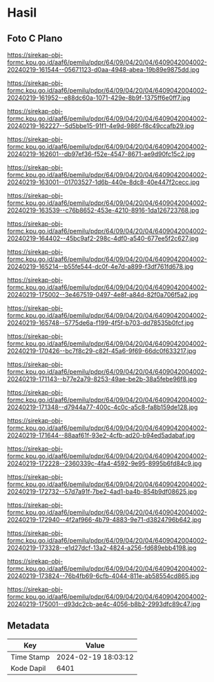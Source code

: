 # Hasil

## Foto C Plano

https://sirekap-obj-formc.kpu.go.id/aaf6/pemilu/pdpr/64/09/04/20/04/6409042004002-20240219-161544--05671123-d0aa-4948-abea-19b89e9875dd.jpg

https://sirekap-obj-formc.kpu.go.id/aaf6/pemilu/pdpr/64/09/04/20/04/6409042004002-20240219-161952--e88dc60a-1071-429e-8b9f-1375ff6e0ff7.jpg

https://sirekap-obj-formc.kpu.go.id/aaf6/pemilu/pdpr/64/09/04/20/04/6409042004002-20240219-162227--5d5bbe15-91f1-4e9d-986f-f8c49ccafb29.jpg

https://sirekap-obj-formc.kpu.go.id/aaf6/pemilu/pdpr/64/09/04/20/04/6409042004002-20240219-162601--db97ef36-f52e-4547-8671-ae9d90fc15c2.jpg

https://sirekap-obj-formc.kpu.go.id/aaf6/pemilu/pdpr/64/09/04/20/04/6409042004002-20240219-163001--01703527-1d6b-440e-8dc8-40e447f2cecc.jpg

https://sirekap-obj-formc.kpu.go.id/aaf6/pemilu/pdpr/64/09/04/20/04/6409042004002-20240219-163539--c76b8652-453e-4210-8916-1da126723768.jpg

https://sirekap-obj-formc.kpu.go.id/aaf6/pemilu/pdpr/64/09/04/20/04/6409042004002-20240219-164402--45bc9af2-298c-4df0-a540-677ee5f2c627.jpg

https://sirekap-obj-formc.kpu.go.id/aaf6/pemilu/pdpr/64/09/04/20/04/6409042004002-20240219-165214--b55fe544-dc0f-4e7d-a899-f3df761fd678.jpg

https://sirekap-obj-formc.kpu.go.id/aaf6/pemilu/pdpr/64/09/04/20/04/6409042004002-20240219-175002--3e467519-0497-4e8f-a84d-82f0a706f5a2.jpg

https://sirekap-obj-formc.kpu.go.id/aaf6/pemilu/pdpr/64/09/04/20/04/6409042004002-20240219-165748--5775de6a-f199-4f5f-b703-dd78535b0fcf.jpg

https://sirekap-obj-formc.kpu.go.id/aaf6/pemilu/pdpr/64/09/04/20/04/6409042004002-20240219-170426--bc7f8c29-c82f-45a6-9f69-66dc0f633217.jpg

https://sirekap-obj-formc.kpu.go.id/aaf6/pemilu/pdpr/64/09/04/20/04/6409042004002-20240219-171143--b77e2a79-8253-49ae-be2b-38a5febe96f8.jpg

https://sirekap-obj-formc.kpu.go.id/aaf6/pemilu/pdpr/64/09/04/20/04/6409042004002-20240219-171348--d7944a77-400c-4c0c-a5c8-fa8b159de128.jpg

https://sirekap-obj-formc.kpu.go.id/aaf6/pemilu/pdpr/64/09/04/20/04/6409042004002-20240219-171644--88aaf61f-93e2-4cfb-ad20-b94ed5adabaf.jpg

https://sirekap-obj-formc.kpu.go.id/aaf6/pemilu/pdpr/64/09/04/20/04/6409042004002-20240219-172228--2360339c-4fa4-4592-9e95-8995b6fd84c9.jpg

https://sirekap-obj-formc.kpu.go.id/aaf6/pemilu/pdpr/64/09/04/20/04/6409042004002-20240219-172732--57d7a91f-7be2-4ad1-ba4b-854b9df08625.jpg

https://sirekap-obj-formc.kpu.go.id/aaf6/pemilu/pdpr/64/09/04/20/04/6409042004002-20240219-172940--4f2af966-4b79-4883-9e71-d3824796b642.jpg

https://sirekap-obj-formc.kpu.go.id/aaf6/pemilu/pdpr/64/09/04/20/04/6409042004002-20240219-173328--e1d27dcf-13a2-4824-a256-fd689ebb4198.jpg

https://sirekap-obj-formc.kpu.go.id/aaf6/pemilu/pdpr/64/09/04/20/04/6409042004002-20240219-173824--76b4fb69-6cfb-4044-811e-ab58554cd865.jpg

https://sirekap-obj-formc.kpu.go.id/aaf6/pemilu/pdpr/64/09/04/20/04/6409042004002-20240219-175001--d93dc2cb-ae4c-4056-b8b2-2993dfc89c47.jpg


## Metadata

| Key        | Value               |
| ---------- | ------------------- |
| Time Stamp | 2024-02-19 18:03:12 |
| Kode Dapil | 6401                |



